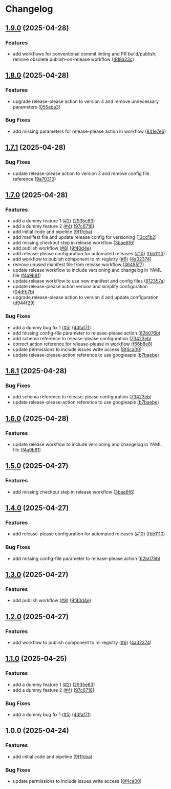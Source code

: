 # Changelog

## [1.9.0](https://github.com/kamimanzoor/azureml-demo-component/compare/v1.8.0...v1.9.0) (2025-04-28)


### Features

* add workflows for conventional commit linting and PR build/publish; remove obsolete publish-on-release workflow ([4d8a23c](https://github.com/kamimanzoor/azureml-demo-component/commit/4d8a23c26dd9efaceefb9c910a09f2feebdd4782))

## [1.8.0](https://github.com/kamimanzoor/azureml-demo-component/compare/1.7.1...v1.8.0) (2025-04-28)


### Features

* upgrade release-please action to version 4 and remove unnecessary parameters ([055aba3](https://github.com/kamimanzoor/azureml-demo-component/commit/055aba33d0c1c1294f1b2f0dbe53e73d6f110042))


### Bug Fixes

* add missing parameters for release-please action in workflow ([841e7e6](https://github.com/kamimanzoor/azureml-demo-component/commit/841e7e69edc31fbbc6fb4dad1266086dcfd97e42))

## [1.7.1](https://github.com/kamimanzoor/azureml-demo-component/compare/v1.7.0...1.7.1) (2025-04-28)


### Bug Fixes

* update release-please action to version 3 and remove config file reference ([9a70310](https://github.com/kamimanzoor/azureml-demo-component/commit/9a703101e3301db0ecffab33ccd634afe01bf193))

## [1.7.0](https://github.com/kamimanzoor/azureml-demo-component/compare/v1.6.1...v1.7.0) (2025-04-28)


### Features

* add a dummy feature 1 ([#2](https://github.com/kamimanzoor/azureml-demo-component/issues/2)) ([2935e83](https://github.com/kamimanzoor/azureml-demo-component/commit/2935e83bb0347ccd4519a78718a00b37f87ce36c))
* add a dummy feature 2 ([#4](https://github.com/kamimanzoor/azureml-demo-component/issues/4)) ([97c6718](https://github.com/kamimanzoor/azureml-demo-component/commit/97c67184187050b13521ba4a831a2459fe10498e))
* add initial code and pipeline ([9f1fcba](https://github.com/kamimanzoor/azureml-demo-component/commit/9f1fcba173d0060363189ddd3c55eca6b98e71cd))
* add manifest file and update release config for versioning ([13cd1b2](https://github.com/kamimanzoor/azureml-demo-component/commit/13cd1b2342078d9791a49cefe5edc2c0251d8b5f))
* add missing checkout step in release workflow ([3bae6f6](https://github.com/kamimanzoor/azureml-demo-component/commit/3bae6f647b7b4d39d4e29b6288080f3e4bcdf574))
* add publish workflow ([#8](https://github.com/kamimanzoor/azureml-demo-component/issues/8)) ([9f40d4e](https://github.com/kamimanzoor/azureml-demo-component/commit/9f40d4e15678de8c79644f31a35a32f940721737))
* add release-please configuration for automated releases ([#10](https://github.com/kamimanzoor/azureml-demo-component/issues/10)) ([fbb1110](https://github.com/kamimanzoor/azureml-demo-component/commit/fbb111090d8992ae8a0a27cee9d40fd92dc69db6))
* add workflow to publish component to ml registry ([#6](https://github.com/kamimanzoor/azureml-demo-component/issues/6)) ([4a32374](https://github.com/kamimanzoor/azureml-demo-component/commit/4a32374d7a2ab161504f055031466f3491c3bd12))
* remove unused manifest file from release workflow ([36485f7](https://github.com/kamimanzoor/azureml-demo-component/commit/36485f712693f3fb1305983b13d70fc952379d16))
* update release workflow to include versioning and changelog in YAML file ([f4a9b81](https://github.com/kamimanzoor/azureml-demo-component/commit/f4a9b815a9b1226314634dc37d68dc0513bbad58))
* update release workflow to use new manifest and config files ([612357a](https://github.com/kamimanzoor/azureml-demo-component/commit/612357a2d7fda45c6df81aa5e6d066aae1b051e8))
* update release-please action version and simplify configuration ([04dfb7b](https://github.com/kamimanzoor/azureml-demo-component/commit/04dfb7b6631eeaa74167119656d23acedbbd804e))
* upgrade release-please action to version 4 and update configuration ([d944f29](https://github.com/kamimanzoor/azureml-demo-component/commit/d944f297745a37020335ab06da33b3f493a30663))


### Bug Fixes

* add a dummy bug fix 1 ([#5](https://github.com/kamimanzoor/azureml-demo-component/issues/5)) ([43faf7f](https://github.com/kamimanzoor/azureml-demo-component/commit/43faf7fc5db382d1732c8b0dae68b9104c39c42c))
* add missing config-file parameter to release-please action ([62b076b](https://github.com/kamimanzoor/azureml-demo-component/commit/62b076b17f74806268b7ec0401dc8b1a02a1e15a))
* add schema reference to release-please configuration ([73423eb](https://github.com/kamimanzoor/azureml-demo-component/commit/73423eb202f32a4eac09f6473e1d3a3b35afec70))
* correct action reference for release-please in workflow ([f66b8e8](https://github.com/kamimanzoor/azureml-demo-component/commit/f66b8e80f1efe13b2e2349ba66f316d0f7a1d2a4))
* update permissions to include issues write access ([8f4ca00](https://github.com/kamimanzoor/azureml-demo-component/commit/8f4ca008f3e2a055cd8dbdabc9bf1394d483acc3))
* update release-please-action reference to use googleapis ([b7baebe](https://github.com/kamimanzoor/azureml-demo-component/commit/b7baebe64f5efc0d26c75c68eb9a08be65d3fd46))

## [1.6.1](https://github.com/kamimanzoor/azureml-demo-component/compare/v1.6.0...v1.6.1) (2025-04-28)


### Bug Fixes

* add schema reference to release-please configuration ([73423eb](https://github.com/kamimanzoor/azureml-demo-component/commit/73423eb202f32a4eac09f6473e1d3a3b35afec70))
* update release-please-action reference to use googleapis ([b7baebe](https://github.com/kamimanzoor/azureml-demo-component/commit/b7baebe64f5efc0d26c75c68eb9a08be65d3fd46))

## [1.6.0](https://github.com/kamimanzoor/azureml-demo-component/compare/v1.5.0...v1.6.0) (2025-04-28)


### Features

* update release workflow to include versioning and changelog in YAML file ([f4a9b81](https://github.com/kamimanzoor/azureml-demo-component/commit/f4a9b815a9b1226314634dc37d68dc0513bbad58))

## [1.5.0](https://github.com/kamimanzoor/azureml-demo-component/compare/v1.4.0...v1.5.0) (2025-04-27)


### Features

* add missing checkout step in release workflow ([3bae6f6](https://github.com/kamimanzoor/azureml-demo-component/commit/3bae6f647b7b4d39d4e29b6288080f3e4bcdf574))

## [1.4.0](https://github.com/kamimanzoor/azureml-demo-component/compare/v1.3.0...v1.4.0) (2025-04-27)


### Features

* add release-please configuration for automated releases ([#10](https://github.com/kamimanzoor/azureml-demo-component/issues/10)) ([fbb1110](https://github.com/kamimanzoor/azureml-demo-component/commit/fbb111090d8992ae8a0a27cee9d40fd92dc69db6))


### Bug Fixes

* add missing config-file parameter to release-please action ([62b076b](https://github.com/kamimanzoor/azureml-demo-component/commit/62b076b17f74806268b7ec0401dc8b1a02a1e15a))

## [1.3.0](https://github.com/kamimanzoor/azureml-demo-component/compare/v1.2.0...v1.3.0) (2025-04-27)


### Features

* add publish workflow ([#8](https://github.com/kamimanzoor/azureml-demo-component/issues/8)) ([9f40d4e](https://github.com/kamimanzoor/azureml-demo-component/commit/9f40d4e15678de8c79644f31a35a32f940721737))

## [1.2.0](https://github.com/kamimanzoor/azureml-demo-component/compare/v1.1.0...v1.2.0) (2025-04-27)


### Features

* add workflow to publish component to ml registry ([#6](https://github.com/kamimanzoor/azureml-demo-component/issues/6)) ([4a32374](https://github.com/kamimanzoor/azureml-demo-component/commit/4a32374d7a2ab161504f055031466f3491c3bd12))

## [1.1.0](https://github.com/kamimanzoor/azureml-demo-component/compare/v1.0.0...v1.1.0) (2025-04-25)


### Features

* add a dummy feature 1 ([#2](https://github.com/kamimanzoor/azureml-demo-component/issues/2)) ([2935e83](https://github.com/kamimanzoor/azureml-demo-component/commit/2935e83bb0347ccd4519a78718a00b37f87ce36c))
* add a dummy feature 2 ([#4](https://github.com/kamimanzoor/azureml-demo-component/issues/4)) ([97c6718](https://github.com/kamimanzoor/azureml-demo-component/commit/97c67184187050b13521ba4a831a2459fe10498e))


### Bug Fixes

* add a dummy bug fix 1 ([#5](https://github.com/kamimanzoor/azureml-demo-component/issues/5)) ([43faf7f](https://github.com/kamimanzoor/azureml-demo-component/commit/43faf7fc5db382d1732c8b0dae68b9104c39c42c))

## 1.0.0 (2025-04-24)


### Features

* add initial code and pipeline ([9f1fcba](https://github.com/kamimanzoor/azureml-demo-component/commit/9f1fcba173d0060363189ddd3c55eca6b98e71cd))


### Bug Fixes

* update permissions to include issues write access ([8f4ca00](https://github.com/kamimanzoor/azureml-demo-component/commit/8f4ca008f3e2a055cd8dbdabc9bf1394d483acc3))

